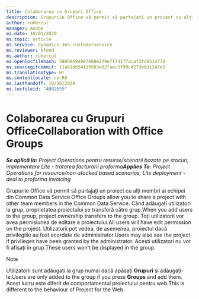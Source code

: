 ```yaml
---
title: Colaborarea cu Grupuri Office
description: Grupurile Office vă permit să partajați un proiect cu alți membri ai echipei din interiorul Common Data Service.
author: ruhercul
manager: Annbe
ms.date: 10/01/2020
ms.topic: article
ms.service: dynamics-365-customerservice
ms.reviewer: kfend
ms.author: ruhercul
ms.openlocfilehash: 58868694987688e279e717d1f7acaf3fd9514770
ms.sourcegitcommit: 11a61db54119503e82faec5f99c4273e8d1247e5
ms.translationtype: HT
ms.contentlocale: ro-RO
ms.lasthandoff: 10/16/2020
ms.locfileid: "4082655"
---
```

# <a name="collaboration-with-office-groups"></a><span data-ttu-id="821a3-103">Colaborarea cu Grupuri Office</span><span class="sxs-lookup"><span data-stu-id="821a3-103">Collaboration with Office Groups</span></span>

<span data-ttu-id="821a3-104">_**Se aplică la:** Project Operations pentru resurse/scenarii bazate pe stocuri, implementare Lite - tratarea facturării proforma_</span><span class="sxs-lookup"><span data-stu-id="821a3-104">_**Applies To:** Project Operations for resource/non-stocked based scenarios, Lite deployment - deal to proforma invoicing_</span></span>

<span data-ttu-id="821a3-105">Grupurile Office vă permit să partajați un proiect cu alți membri ai echipei din Common Data Service.</span><span class="sxs-lookup"><span data-stu-id="821a3-105">Office Groups allow you to share a project with other team members in the Common Data Service.</span></span> <span data-ttu-id="821a3-106">Când adăugați utilizatori la grup, proprietatea proiectului se transferă către grup.</span><span class="sxs-lookup"><span data-stu-id="821a3-106">When you add users to the group, project ownership transfers to the group.</span></span> <span data-ttu-id="821a3-107">Toți utilizatorii vor avea permisiunea de editare a proiectului.</span><span class="sxs-lookup"><span data-stu-id="821a3-107">All users will have edit permission on the project.</span></span> <span data-ttu-id="821a3-108">Utilizatorii pot vedea, de asemenea, proiectul dacă privilegiile au fost acordate de administrator.</span><span class="sxs-lookup"><span data-stu-id="821a3-108">Users may also see the project if privileges have been granted by the administrator.</span></span> <span data-ttu-id="821a3-109">Acești utilizatori nu vor fi afișați în grup.</span><span class="sxs-lookup"><span data-stu-id="821a3-109">These users won't be displayed in the group.</span></span>

> [!NOTE] 
> <span data-ttu-id="821a3-110">Utilizatorii sunt adăugați la grup numai dacă apăsați **Grupuri** și adăugați-le.</span><span class="sxs-lookup"><span data-stu-id="821a3-110">Users are only added to the group if you press **Groups** and add them.</span></span> <span data-ttu-id="821a3-111">Acest lucru este diferit de comportamentul proiectului pentru web.</span><span class="sxs-lookup"><span data-stu-id="821a3-111">This is different to the behaviour of Project for the Web.</span></span> 

